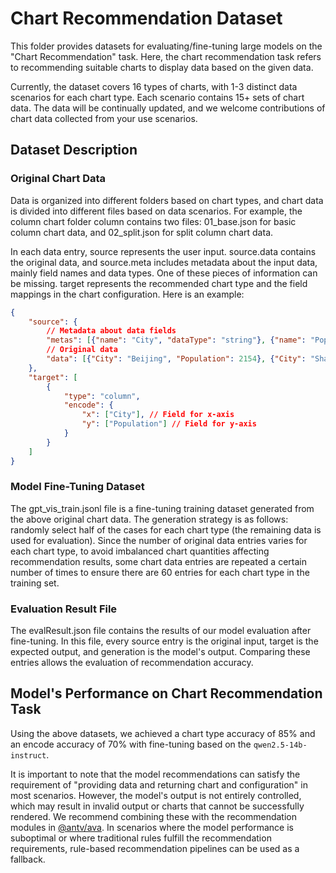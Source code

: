 # Chart Recommendation Dataset
This folder provides datasets for evaluating/fine-tuning large models on the "Chart Recommendation" task. Here, the chart recommendation task refers to recommending suitable charts to display data based on the given data.

Currently, the dataset covers 16 types of charts, with 1-3 distinct data scenarios for each chart type. Each scenario contains 15+ sets of chart data. The data will be continually updated, and we welcome contributions of chart data collected from your use scenarios.

## Dataset Description
### Original Chart Data
Data is organized into different folders based on chart types, and chart data is divided into different files based on data scenarios. For example, the column chart folder column contains two files: 01_base.json for basic column chart data, and 02_split.json for split column chart data.

In each data entry, source represents the user input. source.data contains the original data, and source.meta includes metadata about the input data, mainly field names and data types. One of these pieces of information can be missing. target represents the recommended chart type and the field mappings in the chart configuration. Here is an example:

```json
{
    "source": {
        // Metadata about data fields
        "metas": [{"name": "City", "dataType": "string"}, {"name": "Population", "dataType": "number"}],
        // Original data
        "data": [{"City": "Beijing", "Population": 2154}, {"City": "Shanghai", "Population": 2424}, {"City": "Guangzhou", "Population": 1530}]
    },
    "target": [
        {
            "type": "column",
            "encode": {
                "x": ["City"], // Field for x-axis
                "y": ["Population"] // Field for y-axis
            }
        }
    ]
}
```

### Model Fine-Tuning Dataset
The gpt_vis_train.jsonl file is a fine-tuning training dataset generated from the above original chart data. The generation strategy is as follows: randomly select half of the cases for each chart type (the remaining data is used for evaluation). Since the number of original data entries varies for each chart type, to avoid imbalanced chart quantities affecting recommendation results, some chart data entries are repeated a certain number of times to ensure there are 60 entries for each chart type in the training set.

### Evaluation Result File
The evalResult.json file contains the results of our model evaluation after fine-tuning. In this file, every source entry is the original input, target is the expected output, and generation is the model's output. Comparing these entries allows the evaluation of recommendation accuracy.

## Model's Performance on Chart Recommendation Task
Using the above datasets, we achieved a chart type accuracy of 85% and an encode accuracy of 70% with fine-tuning based on the `qwen2.5-14b-instruct`.

It is important to note that the model recommendations can satisfy the requirement of "providing data and returning chart and configuration" in most scenarios. However, the model's output is not entirely controlled, which may result in invalid output or charts that cannot be successfully rendered. We recommend combining these with the recommendation modules in [@antv/ava](https://ava.antv.antgroup.com/api/advice/advisor). In scenarios where the model performance is suboptimal or where traditional rules fulfill the recommendation requirements, rule-based recommendation pipelines can be used as a fallback.
